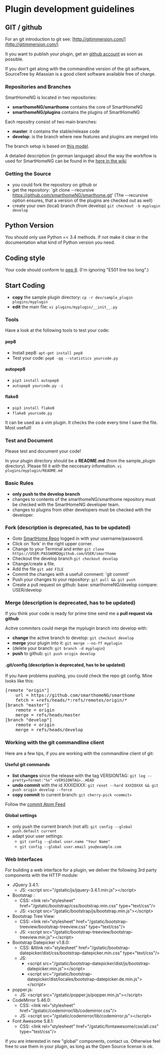 
# Plugin development guidelines

## GIT / github

For an git introduction to git see: [http://gitimmersion.com/](http://gitimmersion.com/)

It you want to publish your plugin, get an [github account](https://github.com/users) as soon as possible.

If you don't get along with the commandline version of the git software, SourceTree by Atlassian is a good client software available free of charge.


### Repositories and Branches

SmartHomeNG is located in two repositories:

* **smarthomeNG/smarthome** contains the core of SmartHomeNG
* **smarthomeNG/plugins** contains the plugins of SmartHomeNG

Each repositry consist of two main branches:

  * __master__: it contains the stable/release code
  * __develop__: is the branch where new features and plugins are merged into

The branch setup is based on [this model](http://nvie.com/posts/a-successful-git-branching-model/).

A detailed description (in german language) about the way the workflow is used for SmartHomeNG can be found in the [here in the wiki](https://github.com/smarthomeNG/smarthome/wiki/Git-Workflow%28s%29-für-SmartHomeNG)


### Getting the Source

  * you could fork the repository on github or
  * get the repository: `git clone --recursive https://github.com/smarthomeNG/smarthome.git' (The --recursive option ensures, that a version of the plugins are checked out as well)
  * create your own (local) branch (from develop) `git checkout -b myplugin develop`

## Python Version

You should only use Python =< 3.4 methods. If not make it clear in the documentation what kind of Python version you need.

## Coding style

Your code should conform to [pep 8](http://www.python.org/dev/peps/pep-0008/). (I'm ignoring "E501 line too long".)

## Start Coding

   * __copy__ the sample plugin directory: `cp -r dev/sample_plugin plugins/myplugin`
   * __edit__ the main file: `vi plugins/myplugin/__init__.py`


### Tools

Have a look at the following tools to test your code:

#### pep8

   * Install pep8: `apt-get install pep8` 
   * Test your code: `pep8 -qq --statistics yourcode.py`

#### autopep8

   * `pip3 install autopep8`
   * `autopep8 yourcode.py -i`

#### flake8

   * `pip3 install flake8`
   * `flake8 yourcode.py`

It can be used as a vim plugin. It checks the code every time I save the file. Most usefull!


### Test and Document

Please test and document your code!

In your plugin directory should be a __README.md__ (from the sample_plugin directory). Please fill it with the neccesary information. `vi plugins/myplugin/README.md`


### Basic Rules
   * __only push to the develop branch__
   * changes to contents of the smarthomeNG/smarthome repository must be checked with the SmartHomeNG developer team.
   * changes to plugins from other developers must be checked with the developer.


### Fork (description is deprecated, has to be updated)

   * Goto [SmartHome Repo](https://github.com/smarthomeNG/smarthome) logged in with your username/password.
   * Click on 'fork' in the right upper corner.
   * Change to your Terminal and enter `git clone https://USER:PASSWORD@github.com/USER/smarthome`
   * Checkout the develop branch `git checkout develop`
   * Change/create a file.
   * Add the file `git add FILE`
   * Commit the changes with a usefull comment: 'git commit'
   * Push your changes to your repository: `git pull && git push`
   * Create a pull request on github: base: smarthomeNG/develop  compare: USER/develop


### Merge (description is deprecated, has to be updated)

If you think your code is ready for prime time send me a __pull request via github__ 

Acitve commiters could merge the myplugin branch into develop with:

   * __change__ the active branch to develop: `git checkout develop`
   * __merge__ your plugin into it: `git merge --no-ff myplugin`
   * (delete your branch: `git branch -d myplugin`)
   * __push__ to github: `git push origin develop`


#### .git/config (description is deprecated, has to be updated)

If you have problems pushing, you could check the repo git config. Mine looks like this:
<pre>
[remote "origin"]
    url = https://github.com/smarthomeNG/smarthome
    fetch = +refs/heads/*:refs/remotes/origin/*
[branch "master"]
    remote = origin
    merge = refs/heads/master
[branch "develop"]
    remote = origin
    merge = refs/heads/develop
</pre>


### Working with the git commandline client

Here are a few tips, if you are working with the commandline client of git:

#### Useful git commands

   * __list changes__ since the release with the tag VERSIONTAG: `git log --pretty=format:"%s" <VERSIONTAG>..HEAD`
   * __undo commit__ with the id XXXIDXXX: `git reset --hard XXXIDXXX && git push origin develop --force`
   * __copy commit__ to current branch: `git cherry-pick <commit>`

   Follow the [commit Atom Feed](https://github.com/smarthomeNG/smarthome/commits/develop.atom)


#### Global settings

   * only push the current branch (not all): `git config --global push.default current`
   * adapt your user settings:
      * `git config --global user.name "Your Name"`
      * `git config --global user.email you@example.com`



### Web Interfaces

For building a web interface for a plugin, we deliver the following 3rd party components with the HTTP module:

   * JQuery 3.4.1: 
     * JS: &lt;script src="/gstatic/js/jquery-3.4.1.min.js"&gt;&lt;/script&gt;
   * Bootstrap : 
     * CSS: &lt;link rel="stylesheet" href="/gstatic/bootstrap/css/bootstrap.min.css" type="text/css"/&gt; 
     * JS: &lt;script src="/gstatic/bootstrap/js/bootstrap.min.js"&gt;&lt;/script&gt;     
   * Bootstrap Tree View: 
      * CSS: &lt;link rel="stylesheet" href="/gstatic/bootstrap-treeview/bootstrap-treeview.css" type="text/css"/&gt; 
      * JS: &lt;script src="/gstatic/bootstrap-treeview/bootstrap-treeview.min.js"&gt;&lt;/script&gt;
   * Bootstrap Datepicker v1.8.0:
      * CSS: &ltlink rel="stylesheet" href="/gstatic/bootstrap-datepicker/dist/css/bootstrap-datepicker.min.css" type="text/css"/&gt;
      * JS:
         * &lt;script src="/gstatic/bootstrap-datepicker/dist/js/bootstrap-datepicker.min.js"&gt;&lt;/script&gt;
         * &lt;script src="/gstatic/bootstrap-datepicker/dist/locales/bootstrap-datepicker.de.min.js"&gt;&lt;/script&gt;
   * popper.js: 
      * JS: &lt;script src="/gstatic/popper.js/popper.min.js"&gt;&lt;/script&gt;
   * CodeMirror 5.46.0: 
      * CSS: &lt;link rel="stylesheet" href="/gstatic/codemirror/lib/codemirror.css"/&gt;
      * JS: &lt;script src="/gstatic/codemirror/lib/codemirror.js"&gt;&lt;/script&gt;
   * Font Awesome 5.8.1:
      * CSS: &lt;link rel="stylesheet" href="/gstatic/fontawesome/css/all.css" type="text/css"/&gt;

 
 If you are interested in new "global" components, contact us. Otherwise feel free to use them in your plugin, as long as
 the Open Source license is ok.